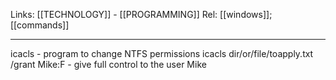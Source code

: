 Links: [[TECHNOLOGY]] - [[PROGRAMMING]]
Rel: [[windows]]; [[commands]]

--- 
icacls - program to change NTFS permissions
icacls dir/or/file/toapply.txt /grant Mike:F - give full control to the user Mike